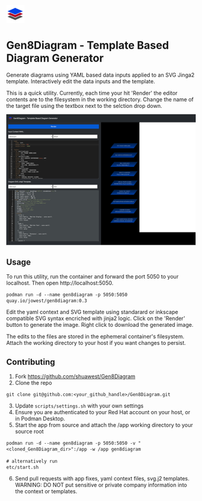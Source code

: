 <img src="static/layers.png" width="48" height="48">

# Gen8Diagram - Template Based Diagram Generator

Generate diagrams using YAML based data inputs applied to an SVG Jinga2 template. 
Interactively edit the data inputs and the template. 

This is a quick utility. Currently, each time your hit 'Render' the editor contents are to the filesystem in the working directory. Change the name of the target file using the textbox next to the selction drop down. 

![gen8diagram screenshot](docs/screen.png)

## Usage

To run this utility, run the container and forward the port 5050 to your localhost. Then open http://localhost:5050.
```
podman run -d --name gen8diagram -p 5050:5050 quay.io/jowest/gen8diagram:0.3
```

Edit the yaml context and SVG template using standarard or inkscape compatible SVG syntax encriched with jinja2 logic. Click on the 'Render' button to generate the image. Right click to download the generated image.  

The edits to the files are stored in the ephemeral container's filesystem. Attach the working directory to your host if you want changes to persist. 

## Contributing

1. Fork https://github.com/shuawest/Gen8Diagram
2. Clone the repo 
```
git clone git@github.com:<your_github_handle>/Gen8Diagram.git
```
3. Update `scripts/settings.sh` with your own settings
4. Ensure you are authenticated to your Red Hat account on your host, or in Podman Desktop.
5. Start the app from source and attach the /app working directory to your source root
```
podman run -d --name gen8diagram -p 5050:5050 -v "<cloned_Gen8Diagram_dir>":/app -w /app gen8diagram

# alternatively run
etc/start.sh
```
6. Send pull requests with app fixes, yaml context files, svg.j2 templates. 
  WARNING: DO NOT put sensitive or private company information into the context or templates.


